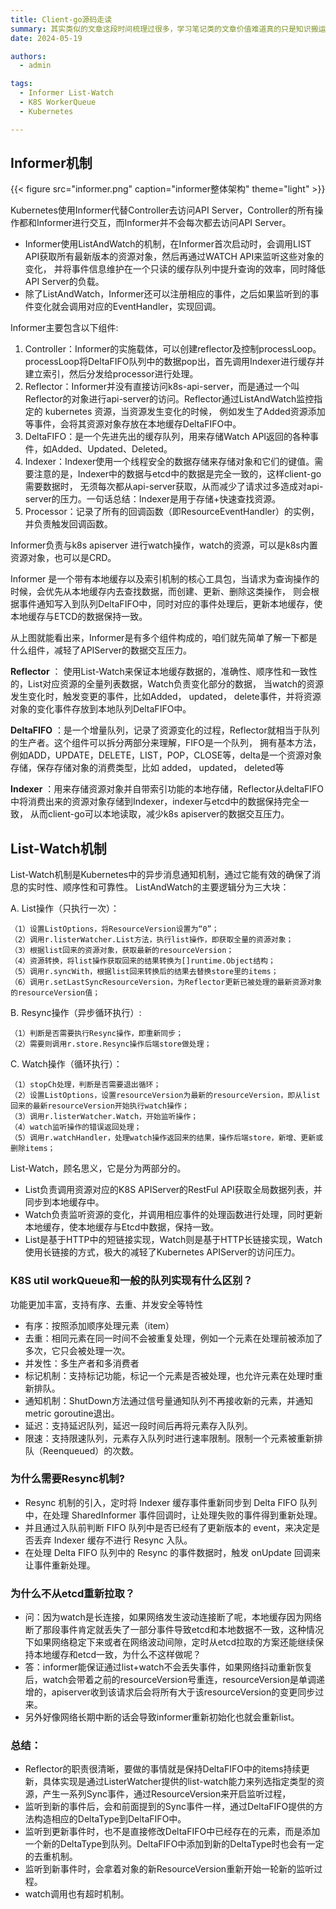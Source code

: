 ```yaml
---
title: Client-go源码走读
summary: 其实类似的文章这段时间梳理过很多，学习笔记类的文章价值难道真的只是知识搬运工？
date: 2024-05-19

authors:
  - admin

tags:
  - Informer List-Watch
  - K8S WorkerQueue
  - Kubernetes

---
```



## Informer机制

{{< figure src="informer.png" caption="informer整体架构" theme="light" >}}

Kubernetes使用Informer代替Controller去访问API Server，Controller的所有操作都和Informer进行交互，而Informer并不会每次都去访问API Server。 
- Informer使用ListAndWatch的机制，在Informer首次启动时，会调用LIST API获取所有最新版本的资源对象，然后再通过WATCH API来监听这些对象的变化，
并将事件信息维护在一个只读的缓存队列中提升查询的效率，同时降低API Server的负载。 
- 除了ListAndWatch，Informer还可以注册相应的事件，之后如果监听到的事件变化就会调用对应的EventHandler，实现回调。


Informer主要包含以下组件:
1) Controller：Informer的实施载体，可以创建reflector及控制processLoop。processLoop将DeltaFIFO队列中的数据pop出，首先调用Indexer进行缓存并建立索引，然后分发给processor进行处理。
2) Reflector：Informer并没有直接访问k8s-api-server，而是通过一个叫Reflector的对象进行api-server的访问。Reflector通过ListAndWatch监控指定的 kubernetes 资源，当资源发生变化的时候， 
   例如发生了Added资源添加等事件，会将其资源对象存放在本地缓存DeltaFIFO中。
3) DeltaFIFO：是一个先进先出的缓存队列，用来存储Watch API返回的各种事件，如Added、Updated、Deleted。
4) Indexer：Indexer使用一个线程安全的数据存储来存储对象和它们的键值。需要注意的是，Indexer中的数据与etcd中的数据是完全一致的，这样client-go需要数据时，
   无须每次都从api-server获取，从而减少了请求过多造成对api-server的压力。一句话总结：Indexer是用于存储+快速查找资源。
5) Processor：记录了所有的回调函数（即ResourceEventHandler）的实例，并负责触发回调函数。

Informer负责与k8s apiserver 进行watch操作，watch的资源，可以是k8s内置资源对象，也可以是CRD。

Informer 是一个带有本地缓存以及索引机制的核心工具包，当请求为查询操作的时候，会优先从本地缓存内去查找数据，而创建、更新、删除这类操作，
则会根据事件通知写入到队列DeltaFIFO中，同时对应的事件处理后，更新本地缓存，使本地缓存与ETCD的数据保持一致。

从上图就能看出来，Informer是有多个组件构成的，咱们就先简单了解一下都是什么组件，减轻了APIServer的数据交互压力。

**Reflector** ： 使用List-Watch来保证本地缓存数据的，准确性、顺序性和一致性的，List对应资源的全量列表数据，Watch负责变化部分的数据，
当watch的资源发生变化时，触发变更的事件，比如Added， updated， delete事件，并将资源对象的变化事件存放到本地队列DeltaFIFO中。

**DeltaFIFO** ：是一个增量队列，记录了资源变化的过程，Reflector就相当于队列的生产者。这个组件可以拆分两部分来理解，FIFO是一个队列，
拥有基本方法，例如ADD，UPDATE，DELETE，LIST，POP，CLOSE等，delta是一个资源对象存储，保存存储对象的消费类型，比如 added， updated， deleted等

**Indexer** ：用来存储资源对象并自带索引功能的本地存储，Reflector从deltaFIFO中将消费出来的资源对象存储到Indexer，indexer与etcd中的数据保持完全一致，
从而client-go可以本地读取，减少k8s apiserver的数据交互压力。

## List-Watch机制
List-Watch机制是Kubernetes中的异步消息通知机制，通过它能有效的确保了消息的实时性、顺序性和可靠性。
ListAndWatch的主要逻辑分为三大块：

A. List操作（只执行一次）：
```
（1）设置ListOptions，将ResourceVersion设置为“0”；
（2）调用r.listerWatcher.List方法，执行list操作，即获取全量的资源对象；
（3）根据list回来的资源对象，获取最新的resourceVersion；
（4）资源转换，将list操作获取回来的结果转换为[]runtime.Object结构；
（5）调用r.syncWith，根据list回来转换后的结果去替换store里的items；
（6）调用r.setLastSyncResourceVersion，为Reflector更新已被处理的最新资源对象的resourceVersion值；
```
B. Resync操作（异步循环执行）:
```
（1）判断是否需要执行Resync操作，即重新同步；
（2）需要则调用r.store.Resync操作后端store做处理；
```

C. Watch操作（循环执行）：
```
（1）stopCh处理，判断是否需要退出循环；
（2）设置ListOptions，设置resourceVersion为最新的resourceVersion，即从list回来的最新resourceVersion开始执行watch操作；
（3）调用r.listerWatcher.Watch，开始监听操作；
（4）watch监听操作的错误返回处理；
（5）调用r.watchHandler，处理watch操作返回来的结果，操作后端store，新增、更新或删除items；
```

List-Watch，顾名思义，它是分为两部分的。 

- List负责调用资源对应的K8S APIServer的RestFul API获取全局数据列表，并同步到本地缓存中。
- Watch负责监听资源的变化，并调用相应事件的处理函数进行处理，同时更新本地缓存，使本地缓存与Etcd中数据，保持一致。
- List是基于HTTP中的短链接实现，Watch则是基于HTTP长链接实现，Watch使用长链接的方式，极大的减轻了Kubernetes APIServer的访问压力。

### K8S util workQueue和一般的队列实现有什么区别？
功能更加丰富，支持有序、去重、并发安全等特性
* 有序：按照添加顺序处理元素（item）
* 去重：相同元素在同一时间不会被重复处理，例如一个元素在处理前被添加了多次，它只会被处理一次。
* 并发性：多生产者和多消费者
* 标记机制：支持标记功能，标记一个元素是否被处理，也允许元素在处理时重新排队。
* 通知机制：ShutDown方法通过信号量通知队列不再接收新的元素，并通知metric goroutine退出。
* 延迟：支持延迟队列，延迟一段时间后再将元素存入队列。
* 限速：支持限速队列，元素存入队列时进行速率限制。限制一个元素被重新排队（Reenqueued）的次数。

### 为什么需要Resync机制?
- Resync 机制的引入，定时将 Indexer 缓存事件重新同步到 Delta FIFO 队列中，在处理 SharedInformer 事件回调时，让处理失败的事件得到重新处理。
- 并且通过入队前判断 FIFO 队列中是否已经有了更新版本的 event，来决定是否丢弃 Indexer 缓存不进行 Resync 入队。
- 在处理 Delta FIFO 队列中的 Resync 的事件数据时，触发 onUpdate 回调来让事件重新处理。


### 为什么不从etcd重新拉取？
* 问：因为watch是长连接，如果网络发生波动连接断了呢，本地缓存因为网络断了那段事件肯定就丢失了一部分事件导致etcd和本地数据不一致，这种情况下如果网络稳定下来或者在网络波动间隙，定时从etcd拉取的方案还能继续保持本地缓存和etcd一致，为什么不这样做呢？
* 答：informer能保证通过list+watch不会丢失事件，如果网络抖动重新恢复后，watch会带着之前的resourceVersion号重连，resourceVersion是单调递增的，apiserver收到该请求后会将所有大于该resourceVersion的变更同步过来。　
* 另外好像网络长期中断的话会导致informer重新初始化也就会重新list。

### 总结：
- Reflector的职责很清晰，要做的事情就是保持DeltaFIFO中的items持续更新，具体实现是通过ListerWatcher提供的list-watch能力来列选指定类型的资源，产生一系列Sync事件，通过ResourceVersion来开启监听过程，
- 监听到新的事件后，会和前面提到的Sync事件一样，通过DeltaFIFO提供的方法构造相应的DeltaType到DeltaFIFO中。
- 监听到更新事件时，也不是直接修改DeltaFIFO中已经存在的元素，而是添加一个新的DeltaType到队列。DeltaFIFO中添加到新的DeltaType时也会有一定的去重机制。
- 监听到新事件时，会拿着对象的新ResourceVersion重新开始一轮新的监听过程。
- watch调用也有超时机制。